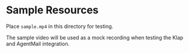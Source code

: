 # Sample Resources

Place `sample.mp4` in this directory for testing.

The sample video will be used as a mock recording when testing the Klap and AgentMail integration.
